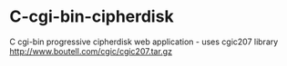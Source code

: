 # C-cgi-bin-cipherdisk
C cgi-bin progressive cipherdisk web application - uses cgic207 library http://www.boutell.com/cgic/cgic207.tar.gz

